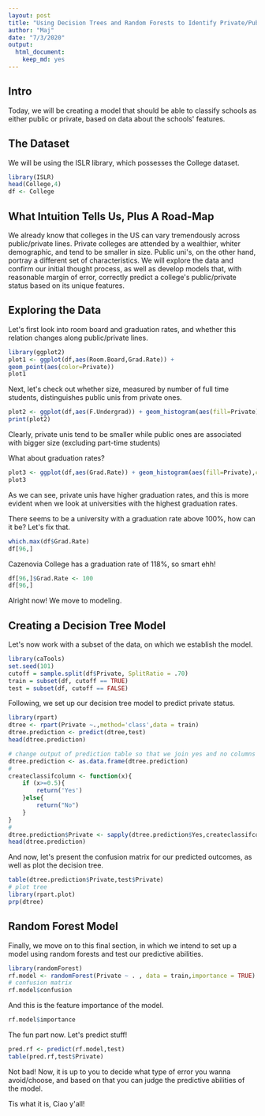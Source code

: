 ```yaml
---
layout: post
title: "Using Decision Trees and Random Forests to Identify Private/Public Uni's"
author: "Maj"
date: "7/3/2020"
output: 
  html_document: 
    keep_md: yes
---
```


## Intro

Today, we will be creating a model that should be able to classify schools as either public or private, based on data about the schools' features.

## The Dataset

We will be using the ISLR library, which possesses the College dataset.

```r
library(ISLR)
head(College,4)
df <- College
```

## What Intuition Tells Us, Plus A Road-Map

We already know that colleges in the US can vary tremendously across public/private lines. Private colleges are attended by a wealthier, whiter demographic, and tend to be smaller in size. Public uni's, on the other hand, portray a different set of characteristics. We will explore the data and confirm our initial thought process, as well as develop models that, with reasonable margin of error, correctly predict a college's public/private status based on its unique features.

## Exploring the Data

Let's first look into room board and graduation rates, and whether this relation changes along public/private lines.
```r
library(ggplot2)
plot1 <- ggplot(df,aes(Room.Board,Grad.Rate)) +
geom_point(aes(color=Private))
plot1
```
Next, let's check out whether size, measured by number of full time students, distinguishes public unis from private ones.

```r
plot2 <- ggplot(df,aes(F.Undergrad)) + geom_histogram(aes(fill=Private),color='black',bins=40)
print(plot2)
```

Clearly, private unis tend to be smaller while public ones are associated with bigger size (excluding part-time students)

What about graduation rates?

```r
plot3 <- ggplot(df,aes(Grad.Rate)) + geom_histogram(aes(fill=Private),color='black',bins=40)
plot3
```
As we can see, private unis have higher graduation rates, and this is more evident when we look at universities with the highest graduation rates.

There seems to be a university with a graduation rate above 100%, how can it be? Let's fix that.

```r
which.max(df$Grad.Rate)
df[96,]
```
Cazenovia College has a graduation rate of 118%, so smart ehh!
```r
df[96,]$Grad.Rate <- 100
df[96,]
```
Alright now! We move to modeling.

## Creating a Decision Tree Model

Let's now work with a subset of the data, on which we establish the model.
```r
library(caTools)
set.seed(101) 
cutoff = sample.split(df$Private, SplitRatio = .70)
train = subset(df, cutoff == TRUE)
test = subset(df, cutoff == FALSE)
```
Following, we set up our decision tree model to predict private status.
```r
library(rpart)
dtree <- rpart(Private ~.,method='class',data = train)
dtree.prediction <- predict(dtree,test)
head(dtree.prediction)

# change output of prediction table so that we join yes and no columns
dtree.prediction <- as.data.frame(dtree.prediction)
#
createclassifcolumn <- function(x){
    if (x>=0.5){
        return('Yes')
    }else{
        return("No")
    }
}
#
dtree.prediction$Private <- sapply(dtree.prediction$Yes,createclassifcolumn)
head(dtree.prediction)
```

And now, let's present the confusion matrix for our predicted outcomes, as well as plot the decision tree.
```r
table(dtree.prediction$Private,test$Private)
# plot tree
library(rpart.plot)
prp(dtree)
```

## Random Forest Model

Finally, we move on to this final section, in which we intend to set up a model using random forests and test our predictive abilities.

```r
library(randomForest)
rf.model <- randomForest(Private ~ . , data = train,importance = TRUE)
# confusion matrix
rf.model$confusion
```
And this is the feature importance of the model.
```r
rf.model$importance
```
The fun part now. Let's predict stuff!
```r
pred.rf <- predict(rf.model,test)
table(pred.rf,test$Private)
```
Not bad! Now, it is up to you to decide what type of error you wanna avoid/choose, and based on that you can judge the predictive abilities of the model.




Tis what it is,
Ciao y'all!


